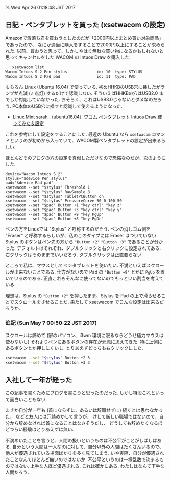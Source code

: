 % Wed Apr 26 01:18:48 JST 2017

## 日記・ペンタブレットを買った (xsetwacom の設定)

Amazonで激落ち君を買おうとしたのだが「2000円以上まとめ買い対象商品」であったので、
なにか適当に購入をすることで2000円以上にすることが求められた.
以前、買おうと思って、しかしやはり無駄な買い物になるかもしれないと思ってキャンセルをした
WACOM の Intuos Draw を購入した.

```bash
   xsetwacom list
Wacom Intuos S 2 Pen stylus             id: 10  type: STYLUS
Wacom Intuos S 2 Pad pad                id: 11  type: PAD
```

もちろん Linux (Ubuntu 16.04) で使っている.
初めHHKBのUSB穴に挿したがランプが点滅 ($\ne$ 点灯) するだけで認識しない.
そういえばHHKBの穴はUSB2.0 までしか対応していなかった.
おそらく、これはUSB3.0じゃないとダメなのだろう.
PC本体のUSB穴に挿すと認識して使えるようになった.

- [Linux Mint sarah （ubuntu16.04）ワコム ペンタブレット Intuos Draw 使ってみた＆設定](http://zaka-think.com/linux/linux-mint/post-12412/)

これを参考にして設定をすることにした.
最近の Ubuntu なら `xsetwacom` コマンドというのが初めから入っていて、WACOM製ペンタブレットの設定が出来るらしい.

ほとんどそのブログの方の設定を真似しただけなので恐縮なのだが、次のようにした.

```
device="Wacom Intuos S 2"
stylus="$device Pen stylus"
pad="$device Pad pad"
xsetwacom --set "$stylus" Threshold 1
xsetwacom --set "$stylus" RawSample 8
xsetwacom --set "$stylus" TabletPCButton on
xsetwacom --set "$stylus" PressureCurve 50 0 100 50
xsetwacom --set "$pad" Button +1 "key ctrl" "key z"
xsetwacom --set "$pad" Button +3 "key ctrl" "key y"
xsetwacom --set "$pad" Button +9 "key PgUp"
xsetwacom --set "$pad" Button +8 "key PgDn"
```

ペンの方をLinuxでは "Stylus" と呼称するのだそう.
ペンの消しゴム側を "Eraser" と呼称するらしいが、私のこのタイプには Eraser はついていない.
Stylus のボタンはペン先の方から `"Button +2"` `"Button +3"` であることが分かった.
デフォルトはそれぞれ、ダブルクリックと右クリックに設定されてある.
右クリックはそのままでいいだろう.
ダブルクリックは正直要らない.

ところで私は、マウスとしてペンタブレットを使いたい.
不満といえばスクロールが出来ないことである.
仕方がないので Pad の `"Button +9"` とかに `PgUp` を置いているのである.
正直これもそんなに使ってないのでもっといい割当を考えている.

理想は、Stylus の `"Button +2"` を押したまま、Stylus を Pad の上で滑らせることでスクロールをさせることだ.
果たして xsetwacom でこんな設定は出来るだろうか.

### 追記 (Sun May  7 00:50:22 JST 2017)

スクロールは諦めて (家のパソコン、i3wm 環境に限るならどうせ極力マウスは使わないし)
それよりペンにあるボタンの存在が邪魔に思えてきた.
特に上側にあるボタンとか押しにくいし.
とりあえずどっちも右クリックにした.

```bash
xsetwacom --set "$stylus" Button +2 3
xsetwacom --set "$stylus" Button +3 3
```

## 入社して一年が経った

この記事を書くためにブログを書こうと思ったのだった.
しかし特段これといって面白いこともない.

まさか自分が一年も (首にならずに、あるいは辞職せずに) 続くとは思わなかった、
などと友人には冗談めかして言うが、
けして厳しい職場ではないので、自分から辞めなければ首になることはなさそうだし、
どうしても辞めたくなるほどつらい経験はとりあえずは無い.

不満めいたことを言うと、人間の扱いというものは不公平がことがしばしばある.
自分という人間は一人なのに対して、自分以外の人間はたくさんいるので、
他人が優遇されている場面ばかりを多く見てしまう.
いや実際、自分が優遇されたことなんてほとんど無いのではないか.
不公平というのは一様乱数で決まるものではない.
上手な人ほど優遇される.
これは確かにある.
わたしはなんて下手な人間だろう.
<!-- そうして人から好かれない -->


